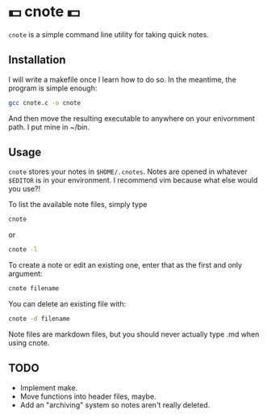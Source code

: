 # :dollar: cnote :dollar:
`cnote` is a simple command line utility for taking quick notes.

## Installation
I will write a makefile once I learn how to do so. In the meantime, the program is simple enough:

```bash
gcc cnote.c -o cnote
```

And then move the resulting executable to anywhere on your enivornment path. I put mine in ~/bin.

## Usage
`cnote` stores your notes in `$HOME/.cnotes`. Notes are opened in whatever `$EDITOR` is in your environment. I recommend vim because what else would you use?!

To list the available note files, simply type

```bash
cnote
```

or

```bash
cnote -l
```

To create a note or edit an existing one, enter that as the first and only argument:

```bash
cnote filename
```

You can delete an existing file with:

```bash
cnote -d filename
```

Note files are markdown files, but you should never actually type .md when using cnote.

## TODO
* Implement make.
* Move functions into header files, maybe.
* Add an "archiving" system so notes aren't really deleted.
